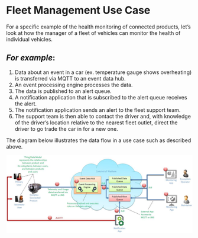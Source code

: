 # Fleet Management Use Case
For a specific example of the health monitoring of connected products, let’s look at how the manager of a fleet of vehicles can monitor the health of individual vehicles.

**_For example_**:
--
1. Data about an event in a car (ex. temperature gauge shows overheating) is transferred via MQTT to an event data hub.
3. An event processing engine processes the data.
4. The data is published to an alert queue.
5. A notification application that is subscribed to the alert queue receives the alert.
7. The notification application sends an alert to the fleet support team.
8. The support team is then able to contact the driver and, with knowledge of the driver’s location relative to the nearest fleet outlet, direct the driver to go trade the car in for a new one.

The diagram below illustrates the data flow in a use case such as described above.

![](IoTUseCase.jpg)